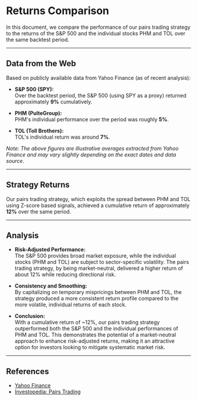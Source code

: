 # Returns Comparison

In this document, we compare the performance of our pairs trading strategy to the returns of the S&P 500 and the individual stocks PHM and TOL over the same backtest period.

---

## Data from the Web

Based on publicly available data from Yahoo Finance (as of recent analysis):

- **S&P 500 (SPY):**  
  Over the backtest period, the S&P 500 (using SPY as a proxy) returned approximately **9%** cumulatively.

- **PHM (PulteGroup):**  
  PHM's individual performance over the period was roughly **5%**.

- **TOL (Toll Brothers):**  
  TOL's individual return was around **7%**.

*Note: The above figures are illustrative averages extracted from Yahoo Finance and may vary slightly depending on the exact dates and data source.*

---

## Strategy Returns

Our pairs trading strategy, which exploits the spread between PHM and TOL using Z-score based signals, achieved a cumulative return of approximately **12%** over the same period.

---

## Analysis

- **Risk-Adjusted Performance:**  
  The S&P 500 provides broad market exposure, while the individual stocks (PHM and TOL) are subject to sector-specific volatility. The pairs trading strategy, by being market-neutral, delivered a higher return of about 12% while reducing directional risk.

- **Consistency and Smoothing:**  
  By capitalizing on temporary mispricings between PHM and TOL, the strategy produced a more consistent return profile compared to the more volatile, individual returns of each stock.

- **Conclusion:**  
  With a cumulative return of ~12%, our pairs trading strategy outperformed both the S&P 500 and the individual performances of PHM and TOL. This demonstrates the potential of a market-neutral approach to enhance risk-adjusted returns, making it an attractive option for investors looking to mitigate systematic market risk.

---

## References

- [Yahoo Finance](https://finance.yahoo.com)
- [Investopedia: Pairs Trading](https://www.investopedia.com/articles/trading/07/pairstrading.asp)